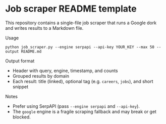 # Job scraper README template

This repository contains a single-file job scraper that runs a Google dork and writes results to a Markdown file.

Usage

```
python job_scraper.py --engine serpapi --api-key YOUR_KEY --max 50 --output README.md
```

Output format

- Header with query, engine, timestamp, and counts
- Grouped results by domain
- Each result: title (linked), optional tag (e.g. `careers`, `jobs`), and short snippet

Notes

- Prefer using SerpAPI (pass `--engine serpapi` and `--api-key`).
- The `google` engine is a fragile scraping fallback and may break or get blocked.

